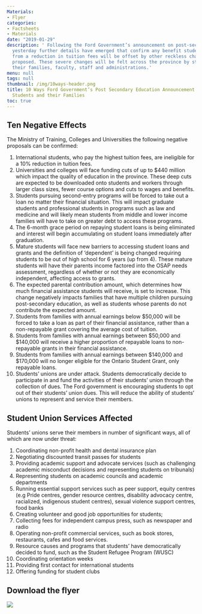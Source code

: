 ```yaml
---
Materials:
- Flyer
categories:
- Factsheets
- Materials
date: "2019-01-29"
description: ' Following the Ford Government’s announcement on post-secondary education
  yesterday further details have emerged that confirm any benefit students may experience
  from a reduction in tuition fees will be offset by other reckless changes being
  proposed. These severe changes will be felt across the province by students and
  their families, faculty, staff and administrations.'
menu: null
tags: null
thumbnail: /img/10ways-header.png
title: 10 Ways Ford Government’s Post Secondary Education Announcement is Bad for
  Students and their Families
toc: true
---
```


## Ten Negative Effects

The Ministry of Training, Colleges and Universities the following negative proposals can be confirmed:

1. International students, who pay the highest tuition fees, are ineligible for a 10% reduction in tuition fees.
1. Universities and colleges will face funding cuts of up to $440 million which impact the quality of education in the province. These deep cuts are expected to be downloaded onto students and workers through larger class sizes, fewer course options and cuts to wages and benefits.
1. Students pursuing second-entry programs will be forced to take out a loan no matter their financial situation. This will impact graduate students and professional students in programs such as law and medicine and will likely mean students from middle and lower income families will have to take on greater debt to access these programs.
1. The 6-month grace period on repaying student loans is being eliminated and interest will begin accumulating on student loans immediately after graduation.
1. Mature students will face new barriers to accessing student loans and grants and the definition of ‘dependent’ is being changed requiring students to be out of high school for 6 years (up from 4). These mature students will have their parents income factored into the OSAP needs assessment, regardless of whether or not they are economically independent, affecting access to grants.
1. The expected parental contribution amount, which determines how much financial assistance students will receive, is set to increase. This change negatively impacts families that have multiple children pursuing post-secondary education, as well as students whose parents do not contribute the expected amount.
1. Students from families with annual earnings below $50,000 will be forced to take a loan as part of their financial assistance, rather than a non-repayable grant covering the average cost of tuition.  
1. Students from families with annual earnings between $50,000 and $140,000 will receive a higher proportion of repayable loans to non-repayable grants in their financial assistance.
1. Students from families with annual earnings between $140,000 and $170,000 will no longer eligible for the Ontario Student Grant, only repayable loans.
1. Students’ unions are under attack. Students democratically decide to participate in and fund the activities of their students’ union through the collection of dues. The Ford government is encouraging students to opt out of their students’ union dues. This will reduce the ability of students’ unions to represent and service their members. 

## Student Union Services Affected

Students’ unions serve their members in  number of significant ways, all of which are now under threat:

1. Coordinating non-profit health and dental insurance plan
1. Negotiating discounted transit passes for students
1. Providing academic support and advocate services (such as challenging academic misconduct decisions and representing students on tribunals)
1. Representing students on academic councils and academic departments
1. Running essential support services such as peer support, equity centres (e.g Pride centres, gender resource centres, disability advocacy centre, racialized, indigenous student centres), sexual violence support centres, food banks
1. Creating volunteer and good job opportunities for students;
1. Collecting fees for independent campus press, such as newspaper and radio  
1. Operating non-profit commercial services, such as book stores, restaurants, cafes and food services.
1. Resource causes and programs that students’ have democratically decided to fund, such as the Student Refugee Program (WUSC)
1. Coordinating orientation weeks
1. Providing first contact for international students
1. Offering funding for student clubs

## Download the flyer
[![](/img/10ways-both.png)](/pdfs/10Facts-Leaflet_EN.pdf)
